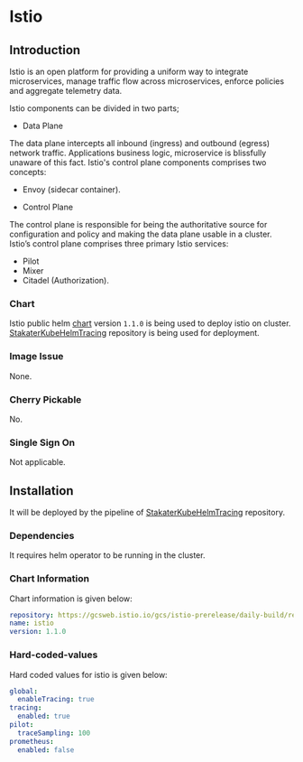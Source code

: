 # Istio

## Introduction
Istio is an open platform for providing a uniform way to integrate microservices, manage traffic flow across microservices, enforce policies and aggregate telemetry data.

Istio components can be divided in two parts;

* Data Plane

The data plane intercepts all inbound (ingress) and outbound (egress) network traffic. Applications business logic, microservice is blissfully unaware of this fact. Istio's control plane components comprises two concepts:

- Envoy (sidecar container).

* Control Plane

The control plane is responsible for being the authoritative source for configuration and policy and making the data plane usable in a cluster. Istio’s control plane comprises three primary Istio services:

- Pilot
- Mixer
- Citadel (Authorization).

### Chart
Istio public helm [chart](https://github.com/istio/istio/tree/master/install/kubernetes/helm/istio) version `1.1.0` is being used to deploy istio on cluster. [StakaterKubeHelmTracing](https://github.com/stakater/StakaterKubeHelmTracing) repository is being used for deployment.

### Image Issue
None.

### Cherry Pickable
No.

### Single Sign On
Not applicable.

## Installation
It will be deployed by the pipeline of [StakaterKubeHelmTracing](https://github.com/stakater/StakaterKubeHelmTracing) repository. 

### Dependencies
It requires helm operator to be running in the cluster.

### Chart Information
Chart information is given below:

```yaml
repository: https://gcsweb.istio.io/gcs/istio-prerelease/daily-build/release-1.1-latest-daily/charts/
name: istio
version: 1.1.0
```

### Hard-coded-values
Hard coded values for istio is given below:

```yaml
global:
  enableTracing: true
tracing:
  enabled: true
pilot:
  traceSampling: 100
prometheus:
  enabled: false
```